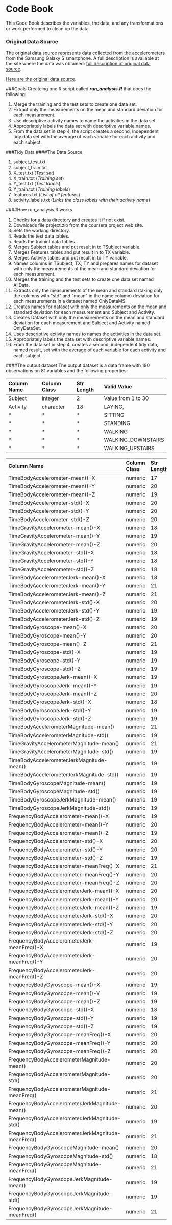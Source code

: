 # Code Book
This Code Book describes the variables, the data, and any transformations or work performed to clean up the data

### Original Data Source
The original data source represents data collected from the accelerometers from the Samsung Galaxy S smartphone. A full description is available at the site where the data was obtained: 
[full description of original data source](http://archive.ics.uci.edu/ml/datasets/Human+Activity+Recognition+Using+Smartphones).

[Here are the original data source](https://d396qusza40orc.cloudfront.net/getdata%2Fprojectfiles%2FUCI%20HAR%20Dataset.zip).

###Goals
Createing one R script called ***run_analysis.R*** that does the following:

1. Merge the training and the test sets to create one data set.
2. Extract only the measurements on the mean and standard deviation for each measurement.
3. Use descriptive activity names to name the activities in the data set.
4. Appropriately labels the data set with descriptive variable names. 
5. From the data set in step 4, the script creates a second, independent tidy data set with the average of each variable for each activity and each subject.

###Tidy Data
####The Data Source
1. subject_test.txt 
2. subject_train.txt
3. X_test.txt  (*Test set*)
4. X_train.txt (*Training set*)
5. Y_test.txt  (*Test labels*)
6. Y_train.txt (*Training labels*)
7. features.txt (*List of all features*)
8. activity_labels.txt (*Links the class labels with their activity name*)

####How run_analysis.R works
1. Checks for a data directory and creates it if not exist.
2. Downloads file project.zip from the coursera project web site.
3. Sets the working directory.
4. Reads the test data tables.
5. Reads the trainint data tables.
6. Merges Subject tables and put result in to TSubject variable.
7. Merges Features tables and put result in to TX variable.
8. Merges Activity tables and put result in to TY variable.
9. Names columns in TSubject, TX, TY and prepares names for dataset with only the measurements of the mean and standard deviation for each measurement.
10. Merges the training and the test sets to create one data set named AllData.
11. Extracts only the measurements of the mean and standard (taking only the columns with "std" and "mean" in the name column) deviation for each measurements in a dataset named OnlyDataMS.
12. Creates names for dataset with only the measurements on the mean and standard deviation for each measurement and Subject and Activity.
13. Creates Dataset with only the measurements on the mean and standard deviation for each measurement and Subject and Activity named OnlyDataSet.
14. Uses descriptive activity names to names the activities in the data set.
15. Appropriately labels the data set with descriptive variable names. 
16. From the data set in step 4, creates a second, independent tidy data, named result, set with the average of each variable for each activity and each subject.

####The output dataset
The output dataset is a data frame with 180 observations on 81 variables and the following properties:

| **Column Name**  | **Column Class**  | **Str Length**      | **Valid Value**      | 
|:-----------------|:------------------|:--------------------|:---------------------|
|   Subject        |   integer         |  2                  | Value from 1 to 30   |
|   Activity       |   character       |  18                 | LAYING,              |   
|       *          |        *          |   *                 | SITTING              |                     
|       *          |        *          |   *                 | STANDING             |   
|       *          |        *          |   *                 | WALKING              |                      
|       *          |        *          |   *                 | WALKING_DOWNSTAIRS   |   
|       *          |        *          |   *                 | WALKING_UPSTAIRS     |

|**Column Name**                                    |**Column Class** | **Str Length** |**Value Min**       |**Value Max**        |
|:--------------------------------------------------|:----------------|:---------------|:-------------------|:--------------------|
|TimeBodyAccelerometer-mean()-X                     |numeric          |17            |0.22159824394       |0.3014610196         |
|TimeBodyAccelerometer-mean()-Y                     |numeric          |20            |-0.0405139534294    |-0.00130828765170213 |
|TimeBodyAccelerometer-mean()-Z                     |numeric          |19            |-0.152513899520833  |-0.07537846886       |
|TimeBodyAccelerometer-std()-X                      |numeric          |20            |-0.996068635384615  |0.626917070512821    |
|TimeBodyAccelerometer-std()-Y                      |numeric          |20            |-0.990240946666667  |0.616937015333333    |
|TimeBodyAccelerometer-std()-Z                      |numeric          |20            |-0.987658662307692  |0.609017879074074    |
|TimeGravityAccelerometer-mean()-X                  |numeric          |18            |-0.680043155060241  |0.974508732          |
|TimeGravityAccelerometer-mean()-Y                  |numeric          |19            |-0.479894842941176  |0.956593814210526    |
|TimeGravityAccelerometer-mean()-Z                  |numeric          |20            |-0.49508872037037   |0.9578730416         |
|TimeGravityAccelerometer-std()-X                   |numeric          |18            |-0.996764227384615  |-0.829554947808219   |
|TimeGravityAccelerometer-std()-Y                   |numeric          |18            |-0.99424764884058   |-0.643578361424658   |
|TimeGravityAccelerometer-std()-Z                   |numeric          |18            |-0.990957249538462  |-0.610161166287671   |
|TimeBodyAccelerometerJerk-mean()-X                 |numeric          |18            |0.0426880986186441  |0.130193043809524    |
|TimeBodyAccelerometerJerk-mean()-Y                 |numeric          |21            |-0.0386872111282051 |0.056818586275       |
|TimeBodyAccelerometerJerk-mean()-Z                 |numeric          |21            |-0.0674583919268293 |0.0380533591627451   |
|TimeBodyAccelerometerJerk-std()-X                  |numeric          |20            |-0.994604542264151  |0.544273037307692    |
|TimeBodyAccelerometerJerk-std()-Y                  |numeric          |19            |-0.989513565652174  |0.355306716915385    |
|TimeBodyAccelerometerJerk-std()-Z                  |numeric          |19            |-0.993288313333333  |0.0310157077775926   |
|TimeBodyGyroscope-mean()-X                         |numeric          |20            |-0.205775427307692  |0.19270447595122     |
|TimeBodyGyroscope-mean()-Y                         |numeric          |20            |-0.204205356087805  |0.0274707556666667   |
|TimeBodyGyroscope-mean()-Z                         |numeric          |21            |-0.0724546025804878 |0.179102058245614    |
|TimeBodyGyroscope-std()-X                          |numeric          |19            |-0.994276591304348  |0.267657219333333    |
|TimeBodyGyroscope-std()-Y                          |numeric          |19            |-0.994210471914894  |0.476518714444444    |
|TimeBodyGyroscope-std()-Z                          |numeric          |19            |-0.985538363333333  |0.564875818162963    |
|TimeBodyGyroscopeJerk-mean()-X                     |numeric          |19            |-0.157212539189362  |-0.0220916265065217  |
|TimeBodyGyroscopeJerk-mean()-Y                     |numeric          |19            |-0.0768089915604167 |-0.0132022768074468  |
|TimeBodyGyroscopeJerk-mean()-Z                     |numeric          |20            |-0.0924998531372549 |-0.00694066389361702 |
|TimeBodyGyroscopeJerk-std()-X                      |numeric          |18            |-0.99654254057971   |0.179148649684615    |
|TimeBodyGyroscopeJerk-std()-Y                      |numeric          |19            |-0.997081575652174  |0.295945926186441    |
|TimeBodyGyroscopeJerk-std()-Z                      |numeric          |19            |-0.995380794637681  |0.193206498960417    |
|TimeBodyAccelerometerMagnitude-mean()              |numeric          |21            |-0.986493196666667  |0.644604325128205    |
|TimeBodyAccelerometerMagnitude-std()               |numeric          |19            |-0.986464542615385  |0.428405922622222    |
|TimeGravityAccelerometerMagnitude-mean()           |numeric          |21            |-0.986493196666667  |0.644604325128205    |
|TimeGravityAccelerometerMagnitude-std()            |numeric          |19            |-0.986464542615385  |0.428405922622222    |
|TimeBodyAccelerometerJerkMagnitude-mean()          |numeric          |19            |-0.99281471515625   |0.434490400974359    |
|TimeBodyAccelerometerJerkMagnitude-std()           |numeric          |19            |-0.994646916811594  |0.450612065720513    |
|TimeBodyGyroscopeMagnitude-mean()                  |numeric          |19            |-0.980740846769231  |0.418004608615385    |
|TimeBodyGyroscopeMagnitude-std()                   |numeric          |19            |-0.981372675614035  |0.299975979851852    |
|TimeBodyGyroscopeJerkMagnitude-mean()              |numeric          |19            |-0.997322526811594  |0.0875816618205128   |
|TimeBodyGyroscopeJerkMagnitude-std()               |numeric          |19            |-0.997666071594203  |0.250173204117966    |
|FrequencyBodyAccelerometer-mean()-X                |numeric          |19            |-0.995249932641509  |0.537012022051282    |
|FrequencyBodyAccelerometer-mean()-Y                |numeric          |20            |-0.989034304057971  |0.524187686888889    |
|FrequencyBodyAccelerometer-mean()-Z                |numeric          |19            |-0.989473926666667  |0.280735952206667    |
|FrequencyBodyAccelerometer-std()-X                 |numeric          |20            |-0.996604570307692  |0.658506543333333    |
|FrequencyBodyAccelerometer-std()-Y                 |numeric          |20            |-0.990680395362319  |0.560191344          |
|FrequencyBodyAccelerometer-std()-Z                 |numeric          |19            |-0.987224804307692  |0.687124163703704    |
|FrequencyBodyAccelerometer-meanFreq()-X            |numeric          |21            |-0.635913046346154  |0.159123629063636    |
|FrequencyBodyAccelerometer-meanFreq()-Y            |numeric          |20            |-0.379518455061538  |0.466528231788462    |
|FrequencyBodyAccelerometer-meanFreq()-Z            |numeric          |20            |-0.520114793584906  |0.402532553395833    |
|FrequencyBodyAccelerometerJerk-mean()-X            |numeric          |20            |-0.994630797358491  |0.474317256051282    |
|FrequencyBodyAccelerometerJerk-mean()-Y            |numeric          |20            |-0.989398823913043  |0.276716853307692    |
|FrequencyBodyAccelerometerJerk-mean()-Z            |numeric          |19            |-0.992018447826087  |0.157775692377778    |
|FrequencyBodyAccelerometerJerk-std()-X             |numeric          |20            |-0.995073759245283  |0.476803887476923    |
|FrequencyBodyAccelerometerJerk-std()-Y             |numeric          |20            |-0.990468082753623  |0.349771285415897    |
|FrequencyBodyAccelerometerJerk-std()-Z             |numeric          |20            |-0.993107759855072  |-0.00623647528983051 |
|FrequencyBodyAccelerometerJerk-meanFreq()-X        |numeric          |19            |-0.576044001875     |0.331449281481482    |
|FrequencyBodyAccelerometerJerk-meanFreq()-Y        |numeric          |20            |-0.601971415384615  |0.195677336307692    |
|FrequencyBodyAccelerometerJerk-meanFreq()-Z        |numeric          |20            |-0.62755547372549   |0.230107945944444    |
|FrequencyBodyGyroscope-mean()-X                    |numeric          |19            |-0.99312260884058   |0.474962448333333    |
|FrequencyBodyGyroscope-mean()-Y                    |numeric          |19            |-0.994025488297872  |0.328817010088889    |
|FrequencyBodyGyroscope-mean()-Z                    |numeric          |19            |-0.985957788        |0.492414379822222    |
|FrequencyBodyGyroscope-std()-X                     |numeric          |18            |-0.994652185217391  |0.196613286661538    |
|FrequencyBodyGyroscope-std()-Y                     |numeric          |19            |-0.994353086595745  |0.646233637037037    |
|FrequencyBodyGyroscope-std()-Z                     |numeric          |19            |-0.986725274871795  |0.522454216314815    |
|FrequencyBodyGyroscope-meanFreq()-X                |numeric          |20            |-0.395770150677419  |0.249209411510602    |
|FrequencyBodyGyroscope-meanFreq()-Y                |numeric          |20            |-0.666814815306122  |0.273141323315789    |
|FrequencyBodyGyroscope-meanFreq()-Z                |numeric          |20            |-0.507490866734694  |0.3770740968         |
|FrequencyBodyAccelerometerMagnitude-mean()         |numeric          |20            |-0.986800645362319  |0.586637550769231    |
|FrequencyBodyAccelerometerMagnitude-std()          |numeric          |20            |-0.987648484461539  |0.178684580868889    |
|FrequencyBodyAccelerometerMagnitude-meanFreq()     |numeric          |21            |-0.312338030213846  |0.435846931652174    |
|FrequencyBodyAccelerometerJerkMagnitude-mean()     |numeric          |20            |-0.993998275797101  |0.538404846128205    |
|FrequencyBodyAccelerometerJerkMagnitude-std()      |numeric          |19            |-0.994366667681159  |0.316346415348718    |
|FrequencyBodyAccelerometerJerkMagnitude-meanFreq() |numeric          |21            |-0.125210388757581  |0.488088499666667    |
|FrequencyBodyGyroscopeMagnitude-mean()             |numeric          |20            |-0.986535242105263  |0.203979764835897    |
|FrequencyBodyGyroscopeMagnitude-std()              |numeric          |18            |-0.981468841692308  |0.236659662496296    |
|FrequencyBodyGyroscopeMagnitude-meanFreq()         |numeric          |21            |-0.456638670923077  |0.409521611525424    |
|FrequencyBodyGyroscopeJerkMagnitude-mean()         |numeric          |19            |-0.997617389275362  |0.146618569064407    |
|FrequencyBodyGyroscopeJerkMagnitude-std()          |numeric          |19            |-0.99758523057971   |0.287834616098305    |
|FrequencyBodyGyroscopeJerkMagnitude-meanFreq()     |numeric          |21            |-0.182923596577778  |0.426301679855072    |
